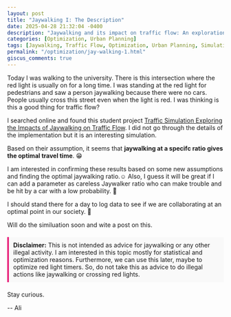 ```yaml
---
layout: post
title: "Jaywalking I: The Description"
date: 2025-04-28 21:32:04 -0400
description: "Jaywalking and its impact on traffic flow: An exploration of optimization and urban planning. Is there an optimal jaywalking ratio for better traffic management?"
categories: [Optimization, Urban Planning]
tags: [Jaywalking, Traffic Flow, Optimization, Urban Planning, Simulation]
permalink: "/optimization/jay-walking-1.html"
giscus_comments: true
---
```


Today I was walking to the university. There is this intersection where the red light is usually on for a long time. I was standing at the red light for pedestrians and saw a person jaywalking because there were no cars. People usually cross this street even when the light is red. I was thinking is this a good thing for traffic flow?

I searched online and found this student project [Traffic Simulation Exploring the Impacts of Jaywalking on Traffic Flow](https://kth.diva-portal.org/smash/get/diva2:1885894/FULLTEXT01.pdf). I did not go through the details of the implementation but it is an interesting simulation.

Based on their assumption, it seems that **jaywalking at a specifc ratio gives the optimal travel time**. 😁

I am interested in confirming these results based on some new assumptions and finding the optimal jaywalking ratio.☺️
Also, I guess it will be great if I can add a parameter as careless Jaywalker ratio who can make trouble and be hit by a car with a low probability. 🙈

I should stand there for a day to log data to see if we are collaborating at an optimal point in our society. 👀

Will do the similuation soon and wite a post on this.

<div style="border-left: 4px solid rgb(232, 38, 125); padding: 10px; background-color: #f9f9f9; margin: 20px 0;">
  <strong>Disclaimer:</strong> This is not intended as advice for jaywalking or any other illegal activity. I am interested in this topic mostly for statistical and optimization reasons. Furthermore, we can use this later, maybe to optimize red light timers. So, do not take this as advice to do illegal actions like jaywalking or crossing red lights.
</div>


Stay curious.

-- Ali
